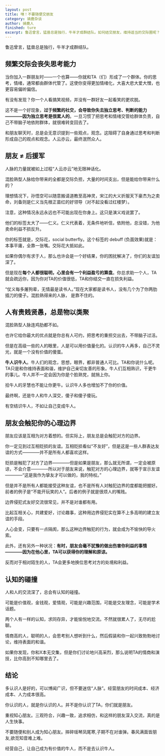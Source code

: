 ```yaml
---
layout: post
title: 嘿！不要随便交朋友
category: 骑鹿杂谈
author: 骑鹿人
finished: ture
excerpt: 鲁迅曾言，猛兽总是独行，牛羊才成群结队。如何结交朋友，维持适当的交际圈呢？
---
```



鲁迅曾言，猛兽总是独行，牛羊才成群结队。


## 频繁交际会丧失思考能力

当你加入一群朋友时——一个也算——你就和TA（们）形成了一个群体。你的思考，情绪，通常都由群体代管了。这使你变得更加情绪化，大喜大悲大爱大憎，也更容易偏听偏信。

有没有发现？你一个人看搞笑视频，并没有一群好友一起看笑的更欢脱。

这不是一个好现象，**过于频繁的社交，会导致你失去独立思考、判断的能力————因为独立思考是很累人的**。一旦习惯了把思考和情绪交管给群体负责，自己不带脑子地依附群体，就很难转变回去了。

和朋友聊天时，总是会无意识提到一些观点，观念。这阻碍了自身通过思考和判断形成自己的观点和观念。人云亦云，最终泯然众人。

## 朋友 ≠ 后援军
人脉的力量就被如上过程“人云亦云”地无限神话化。

混脸熟型人脉给你带来的全都是交际负担，大量的时间支出，但是能给你带来什么的？

理想情况下，孙悟空可以随意搬请道教至高神灵，宋江的大义折服天下豪杰为之卖命，刘备则是仁义当先根正苗红的好领导（对不起没看过红楼梦）。

注意，这种情况永远永远也不可能出现在你身上。这只是演义戏说罢了。

他们的标签太大了——仁义。仁义代表着，无条件地听信，依附他，总没错，为他卖命利益不损反升。

你的标签就是，交际花，social butterfly。这个标签的 debuff (负面效果)就是：本事平庸，全靠一张嘴。交际花大抵如此。

如果你偶尔有求于人，那么也许会是一个好结果，你的困扰解决了，你们的友谊加深了。

但是现在**每个人都很聪明，心里会有一个利益盈亏的算盘**。你总求助一个人，TA就会疏远你，因为你对TA的价值很低，TA和你结交一直在损失利益。

“仗义每多屠狗辈，无情最是读书人。”现在大家都是读书人，没有几个为了你两肋插刀的傻子。混脸熟得来的人脉， 是靠不住的。

## 人有贵贱贤愚，总是物以类聚
混脸熟型人脉连鸡肋都不如。

也许它给你最大的优点就是你总有人可约，把思考的重担交出去，不带脑子过活。

但是在高级一些的人的眼里，人是可以用价值量化的。认识的牛人再多，自己不灵光，就是一个没有价值的傻蛋。

**牛人识牛人**。牛人们的观念，思想，眼界，都非普通人可比。TA和你说什么呢。TA只是和你维持表面和谐，维护自己亲切友善的形象。牛人们互相熟识，干更牛的事儿。牛人并不一定会因为你是个脸熟党，就捎上你。

拾牛人的牙慧也不能让你更牛。认识牛人多也增加不了你的价值。

最终啊，还是牛人和牛人深交，傻子和傻子傻玩。

有空结识牛人，不如让自己变成牛人。

## 朋友会触犯你的心理边界

朋友应该是互相为对方着想的。但实际上，朋友总是会触犯对方的边界。

你一定见到过互相贬损的友谊。互相贬损看似“不友好”，但是这是一些人群表达友谊的方式————并不是所有人都喜欢这样。

贬损是触犯了对方了边界————但是如果是朋友，那么就无所谓，一定会被原谅，不会介意————所以对于朋友来说，触犯对方的心理边界，就等于宣示友谊————“这是我作为挚友才可以做的，我的特权。”

但是并不是所有人都能接受这种友谊，也不是所有人对触犯边界的度都能把握好。前者的例子是“不能开玩笑的人”。后者的例子就是很烦人的嘴贱。

边界侵犯式友好交流很常见，并不是对谁都有用。

比起互相关心，共建爱好，讨论趣事，这种用边界侵犯实在算不上多高明的建立友谊的手段。

人心会变，只要有一点隔阂，那么这种边界触犯的行为，就会成为不愉快的导火索。

此外，还有另外一种状况：**有时，朋友会毫不犹豫的做出伤害你利益的事情————因为在他心里，TA可以获得你的理解和原谅。**

反而对于相对陌生的人，TA会更多地换位思考对方的处境和利益。


## 认知的碰撞

人和人的交流深了，总会有认知的碰撞。

可能是价值观，金钱观，爱情观，可能是兴趣范围，可能是交友理念，可能是学术话题。

两个人有一样的认知，求同存异，才能愉悦地交流。不然就很累人了，无尽的尬聊。

情商高的人，聪明的人，会思考别人想听到什么，然后假装和你一起兴致勃勃地讨论，维持表面的和谐。

如果你发现，你和X本无交集，但是你们讨论地兴高采烈，那么说明TA的情商和演技，比你高到不知哪里去了。

## 结论

多认识人是好的，可以博闻广识，但不要迷信“人脉”。经营朋友的时间成本、经济成本、人力成本很高。

你认识的人，就是你认识的人。并不是你认识了TA，你们就是朋友。

重视知心朋友。三观符合，兴趣一致，追求相仿，和这样的朋友深入交流，真的是人生快事。

不要随便和别人成为知心朋友。摔碎瑶琴凤尾寒,子期不在对谁弹。春风满面皆朋友,欲觅知音难上难。

经营自己，让自己成为有价值的牛人，而不是去认识牛人。




